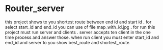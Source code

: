 # Router_server
this project shows to you shortest route between end id and start id .
for select start_id and end_id you can use of file map_with_id.jpg .
for run this project must run server and clients .
server accepts ten client in the one time process and answer those.
when run client you must enter start_id and end_id and server to you show best_route and shortest_route.

